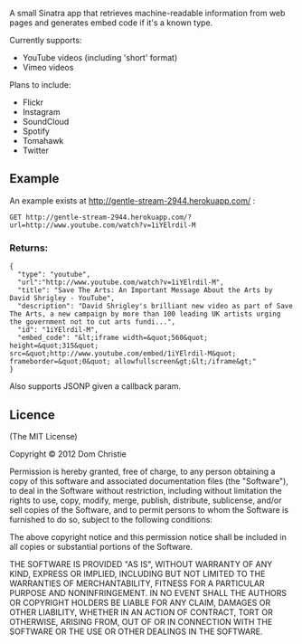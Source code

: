 A small Sinatra app that retrieves machine-readable information from web pages and generates embed code if it's a known type.

Currently supports:

* YouTube videos (including 'short' format)
* Vimeo videos

Plans to include:

* Flickr
* Instagram
* SoundCloud
* Spotify
* Tomahawk
* Twitter

## Example
An example exists at http://gentle-stream-2944.herokuapp.com/ :

    GET http://gentle-stream-2944.herokuapp.com/?url=http://www.youtube.com/watch?v=1iYElrdil-M

### Returns:

    {
      "type": "youtube",
      "url":"http://www.youtube.com/watch?v=1iYElrdil-M",
      "title": "Save The Arts: An Important Message About the Arts by David Shrigley - YouTube",
      "description": "David Shrigley's brilliant new video as part of Save The Arts, a new campaign by more than 100 leading UK artists urging the government not to cut arts fundi...",
      "id": "1iYElrdil-M",
      "embed_code": "&lt;iframe width=&quot;560&quot; height=&quot;315&quot; src=&quot;http://www.youtube.com/embed/1iYElrdil-M&quot; frameborder=&quot;0&quot; allowfullscreen&gt;&lt;/iframe&gt;"
    }

Also supports JSONP given a callback param.

## Licence

(The MIT License)

Copyright © 2012 Dom Christie

Permission is hereby granted, free of charge, to any person obtaining a copy of this software and associated documentation files (the "Software"), to deal in the Software without restriction, including without limitation the rights to use, copy, modify, merge, publish, distribute, sublicense, and/or sell copies of the Software, and to permit persons to whom the Software is furnished to do so, subject to the following conditions:

The above copyright notice and this permission notice shall be included in all copies or substantial portions of the Software.

THE SOFTWARE IS PROVIDED "AS IS", WITHOUT WARRANTY OF ANY KIND, EXPRESS OR IMPLIED, INCLUDING BUT NOT LIMITED TO THE WARRANTIES OF MERCHANTABILITY, FITNESS FOR A PARTICULAR PURPOSE AND NONINFRINGEMENT. IN NO EVENT SHALL THE AUTHORS OR COPYRIGHT HOLDERS BE LIABLE FOR ANY CLAIM, DAMAGES OR OTHER LIABILITY, WHETHER IN AN ACTION OF CONTRACT, TORT OR OTHERWISE, ARISING FROM, OUT OF OR IN CONNECTION WITH THE SOFTWARE OR THE USE OR OTHER DEALINGS IN THE SOFTWARE.
